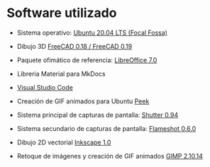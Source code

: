 # Software utilizado

* Sistema operativo: [Ubuntu 20.04 LTS (Focal Fossa)](https://releases.ubuntu.com/)

* Dibujo 3D [FreeCAD 0.18 / FreeCAD 0.19](https://www.freecadweb.org/)
  
* Paquete ofimático de referencia: [LibreOffice 7.0](https://es.libreoffice.org/)
  
* Libreria Material para MkDocs
  
* [Visual Studio Code](https://code.visualstudio.com/)
  
* Creación de GIF animados para Ubuntu [Peek](https://ubunlog.com/peek-gif-animados-ubuntu/)
  
* Sistema principal de capturas de pantalla: [Shutter 0.94](http://shutter-project.org)
  
* Sistema secundario de capturas de pantalla: [Flameshot 0.6.0](https://flameshot.js.org/#/?id=flameshot-060)
  
* Dibujo 2D vectorial [Inkscape 1.0](https://inkscape.org/es/)

* Retoque de imágenes y creación de GIF animados [GIMP 2.10.14](https://www.gimp.org/)
